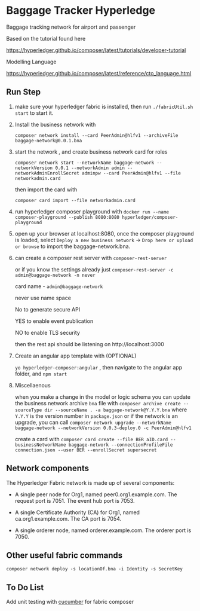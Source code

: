 # Baggage Tracker Hyperledge

Baggage tracking network for airport and passenger

Based on the tutorial found here

https://hyperledger.github.io/composer/latest/tutorials/developer-tutorial


Modelling Language

https://hyperledger.github.io/composer/latest/reference/cto_language.html


## Run Step
1. make sure your hyperledger fabric is installed, then run 
    `./fabricUtil.sh start` to start it.

2. Install the business network with

    `composer network install --card PeerAdmin@hlfv1 --archiveFile baggage-network@0.0.1.bna`

3. start the network , and create business network card for roles

    `composer network start --networkName baggage-network --networkVersion 0.0.1 --networkAdmin admin --networkAdminEnrollSecret adminpw --card PeerAdmin@hlfv1 --file networkadmin.card`

    then import the card with 

    `composer card import --file networkadmin.card`

4. run hyperledger composer playground with 
    `docker run --name composer-playground --publish 8080:8080 hyperledger/composer-playground`
5. open up your browser at localhost:8080, once the composer playground is loaded, select `Deploy a new business network` -> `Drop here or upload or browse` to import the baggage-network.bna.

6. can create a composer rest server with 
    `composer-rest-server`
    
    or if you know the settings already just `composer-rest-server -c admin@baggage-network -n never` 

    card name - `admin@baggage-network`
    
    never use name space

    No to generate secure API

    YES to enable event publication

    NO to enable TLS security
    
    then the rest api should be listening on http://localhost:3000

7. Create an angular app template with (OPTIONAL)

    `yo hyperledger-composer:angular` , then navigate to the angular app folder, and `npm start`

8. Miscellaenous 

    when you make a change in the model or logic schema you can update the business network archive `bna` file with
    `composer archive create --sourceType dir --sourceName . -a baggage-network@Y.Y.Y.bna` where `Y.Y.Y` is the version number in `package.json`
    or if the network is an upgrade, you can call 
    `composer network upgrade --networkName baggage-network --networkVersion 0.0.3-deploy.0 -c PeerAdmin@hlfv1`

    create a card with 
        `composer card create --file BER_aID.card --businessNetworkName baggage-network --connectionProfileFile connection.json --user BER --enrollSecret supersecret`


## Network components

The Hyperledger Fabric network is made up of several components:

- A single peer node for Org1, named peer0.org1.example.com.
        The request port is 7051.
        The event hub port is 7053.
 
- A single Certificate Authority (CA) for Org1, named ca.org1.example.com.
        The CA port is 7054.
    
- A single orderer node, named orderer.example.com.
        The orderer port is 7050.



## Other useful fabric commands
`composer network deploy -s locationOf.bna -i Identity -s SecretKey`

## To Do List
Add unit testing with [cucumber](https://github.com/cucumber/cucumber-js) for fabric composer
